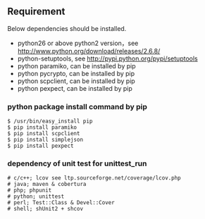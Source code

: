 ## Requirement

Below dependencies should be installed.
* python26 or above python2 version，see http://www.python.org/download/releases/2.6.8/
* python-setuptools, see http://pypi.python.org/pypi/setuptools
* python paramiko, can be installed by pip
* python pycrypto, can be installed by pip
* python scpclient, can be installed by pip
* python pexpect, can be installed by pip


### python package install command by pip
    $ /usr/bin/easy_install pip
    $ pip install paramiko
    $ pip install scpclient
    $ pip install simplejson
    $ pip install pexpect

### dependency of unit test for unittest_run
    # c/c++; lcov see ltp.sourceforge.net/coverage/lcov.php
    # java; maven & cobertura
    # php; phpunit
    # python; unittest
    # perl; Test::Class & Devel::Cover
    # shell; shUnit2 + shcov
    
